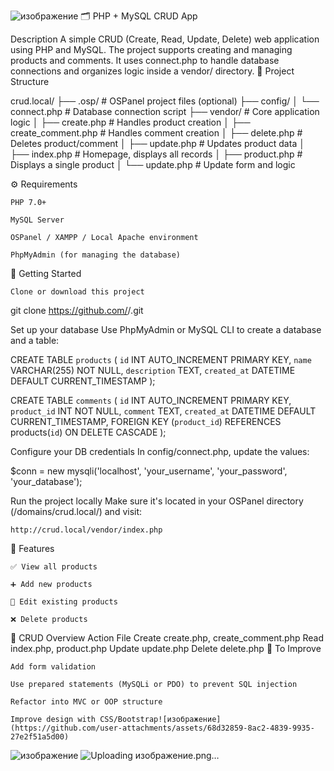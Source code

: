![изображение](https://github.com/user-attachments/assets/1d5f0957-0a8a-49d5-a5f8-246554e94f81)
🗂 PHP + MySQL CRUD App

Description
A simple CRUD (Create, Read, Update, Delete) web application using PHP and MySQL. The project supports creating and managing products and comments. It uses connect.php to handle database connections and organizes logic inside a vendor/ directory.
📁 Project Structure

crud.local/
├── .osp/                    # OSPanel project files (optional)
├── config/
│   └── connect.php          # Database connection script
├── vendor/                  # Core application logic
│   ├── create.php           # Handles product creation
│   ├── create_comment.php   # Handles comment creation
│   ├── delete.php           # Deletes product/comment
│   ├── update.php           # Updates product data
│   ├── index.php            # Homepage, displays all records
│   ├── product.php          # Displays a single product
│   └── update.php           # Update form and logic

⚙ Requirements

    PHP 7.0+

    MySQL Server

    OSPanel / XAMPP / Local Apache environment

    PhpMyAdmin (for managing the database)

🚀 Getting Started

    Clone or download this project

git clone https://github.com/<your-username>/<repo-name>.git

Set up your database
Use PhpMyAdmin or MySQL CLI to create a database and a table:

CREATE TABLE `products` (
  `id` INT AUTO_INCREMENT PRIMARY KEY,
  `name` VARCHAR(255) NOT NULL,
  `description` TEXT,
  `created_at` DATETIME DEFAULT CURRENT_TIMESTAMP
);

CREATE TABLE `comments` (
  `id` INT AUTO_INCREMENT PRIMARY KEY,
  `product_id` INT NOT NULL,
  `comment` TEXT,
  `created_at` DATETIME DEFAULT CURRENT_TIMESTAMP,
  FOREIGN KEY (`product_id`) REFERENCES products(`id`) ON DELETE CASCADE
);

Configure your DB credentials
In config/connect.php, update the values:

$conn = new mysqli('localhost', 'your_username', 'your_password', 'your_database');

Run the project locally
Make sure it's located in your OSPanel directory (/domains/crud.local/) and visit:

    http://crud.local/vendor/index.php

🧩 Features

    ✅ View all products

    ➕ Add new products

    📝 Edit existing products

    ❌ Delete products

📐 CRUD Overview
Action	File
Create	create.php, create_comment.php
Read	index.php, product.php
Update	update.php
Delete	delete.php
🔧 To Improve

    Add form validation

    Use prepared statements (MySQLi or PDO) to prevent SQL injection

    Refactor into MVC or OOP structure

    Improve design with CSS/Bootstrap![изображение](https://github.com/user-attachments/assets/68d32859-8ac2-4839-9935-27e2f51a5d00)

![изображение](https://github.com/user-attachments/assets/6e4b6ffd-7d4d-4033-98b9-e316e742aad8)
![Uploading изображение.png…]()


